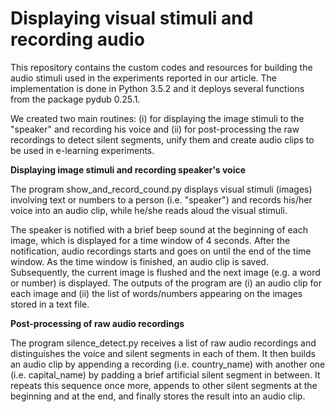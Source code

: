 # Displaying visual stimuli and recording audio

This repository contains the custom codes and resources for building the audio stimuli used in the experiments reported in our article. The implementation is done in Python 3.5.2 and it deploys several functions from the package pydub 0.25.1.

We created two main routines: (i) for displaying the image stimuli to the "speaker" and recording his voice and (ii) for post-processing the raw recordings to detect silent segments, unify them and create audio clips to be used in e-learning experiments.

**Displaying image stimuli and recording speaker's voice**

The program show_and_record_cound.py displays visual stimuli (images) involving text or numbers to a person (i.e. "speaker") and records his/her voice into an audio clip, while he/she reads aloud the visual stimuli.

The speaker is notified with a brief beep sound at the beginning of each image, which is displayed for a time window of 4 seconds. After the notification, audio recordings starts and goes on until the end of the time window. As the time window is finished, an audio clip is saved. Subsequently, the current image is flushed and the next image (e.g. a word or number) is displayed. The outputs of the program are (i) an audio clip for each image and (ii) the 
list of words/numbers appearing on the images stored in a text file. 

**Post-processing of raw audio recordings**

The program silence_detect.py receives a list of raw audio recordings and distinguishes the voice and silent segments in each of them. It then builds an audio clip by appending a recording (i.e. country_name) with another one (i.e. capital_name) by padding a brief artificial silent segment in between. It repeats this sequence 
once more, appends to other silent segments at the beginning and at the end, and finally stores the result into an audio clip. 
